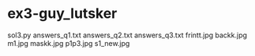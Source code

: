 # ex3-guy_lutsker

sol3.py
answers_q1.txt
answers_q2.txt
answers_q3.txt
frintt.jpg
backk.jpg
m1.jpg
maskk.jpg
p1p3.jpg
s1_new.jpg